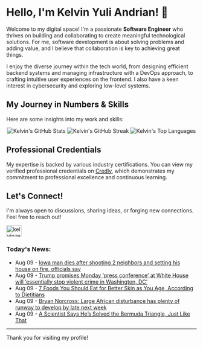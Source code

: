 # Hello, I'm Kelvin Yuli Andrian! 👋

Welcome to my digital space! I'm a passionate **Software Engineer** who thrives on building and collaborating to create meaningful technological solutions. For me, software development is about solving problems and adding value, and I believe that collaboration is key to achieving great things.

I enjoy the diverse journey within the tech world, from designing efficient backend systems and managing infrastructure with a DevOps approach, to crafting intuitive user experiences on the frontend. I also have a keen interest in cybersecurity and exploring low-level systems.

## My Journey in Numbers & Skills

Here are some insights into my work and skills:

<p align="center">
  <img src="https://github-readme-stats.vercel.app/api?username=kelvinzer0&show_icons=true&theme=radical" alt="Kelvin's GitHub Stats" />
  <img src="https://github-readme-streak-stats.herokuapp.com/?user=kelvinzer0&theme=radical" alt="Kelvin's GitHub Streak" />
  <img src="https://github-readme-stats.vercel.app/api/top-langs/?username=kelvinzer0&layout=compact&theme=radical" alt="Kelvin's Top Languages" />
</p>

## Professional Credentials

My expertise is backed by various industry certifications. You can view my verified professional credentials on [Credly](https://www.credly.com/users/kelvin-yuli-andrian/badges), which demonstrates my commitment to professional excellence and continuous learning.

## Let's Connect!

I'm always open to discussions, sharing ideas, or forging new connections. Feel free to reach out!

<p align="left">
    <a href="https://linkedin.com/in/kelvinzero" target="blank"><img align="center" src="https://cdn.jsdelivr.net/npm/simple-icons@3.0.1/icons/linkedin.svg" alt="kelvinzero" height="30" width="40" /></a>
</p>

### Today's News:

<!-- feed start -->
- Aug 09 - [Iowa man dies after shooting 2 neighbors and setting his house on fire, officials say](https://www.yahoo.com/news/articles/iowa-man-dies-shooting-2-184249614.html)
- Aug 09 - [Trump promises Monday ‘press conference’ at White House will ‘essentially stop violent crime in Washington, DC’](https://www.yahoo.com/news/articles/trump-promises-monday-press-conference-164049783.html)
- Aug 09 - [7 Foods You Should Eat for Better Skin as You Age, According to Dietitians](https://health.yahoo.com/wellness/nutrition/healthy-eating/articles/7-foods-eat-better-skin-143000112.html)
- Aug 09 - [Bryan Norcross: Large African disturbance has plenty of runway to develop by late next week](https://www.yahoo.com/news/articles/bryan-norcross-large-african-disturbance-142121820.html)
- Aug 09 - [A Scientist Says He’s Solved the Bermuda Triangle, Just Like That](https://www.yahoo.com/news/articles/scientist-says-solved-bermuda-triangle-131700547.html)
<!-- feed end -->

---

Thank you for visiting my profile!